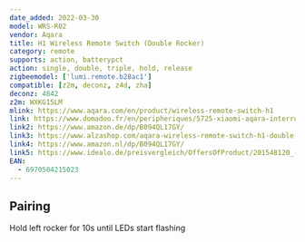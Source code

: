 ```yaml
---
date_added: 2022-03-30
model: WRS-R02
vendor: Aqara
title: H1 Wireless Remote Switch (Double Rocker) 
category: remote
supports: action, batterypct
action: single, double, triple, hold, release
zigbeemodel: ['lumi.remote.b28ac1']
compatible: [z2m, deconz, z4d, zha]
deconz: 4842
z2m: WXKG15LM
mlink: https://www.aqara.com/en/product/wireless-remote-switch-h1
link: https://www.domadoo.fr/en/peripheriques/5725-xiaomi-aqara-interrupteur-mural-double-sans-fil-h1-zigbee-30-6970504215023.html
link2: https://www.amazon.de/dp/B094QL17GY/
link3: https://www.alzashop.com/aqara-wireless-remote-switch-h1-double-rocker-d6480893.htm
link4: https://www.amazon.nl/dp/B094QL17GY/
link5: https://www.idealo.de/preisvergleich/OffersOfProduct/201548120_-wrs-r02-aqara.html
EAN: 
  - 6970504215023
---
```


## Pairing
Hold left rocker for 10s until LEDs start flashing
